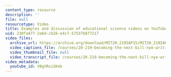 ```yaml
---
content_type: resource
description: ''
file: null
resourcetype: Video
title: Examples and discussion of educational science videos on YouTube
uid: 230fa477-2a6d-cb26-e4c7-57537b877217
video_files:
  archive_url: https://archive.org/download/MIT20.219IAP15/MIT20_219IAP15_D01P1_300k.mp4
  video_captions_file: /courses/20-219-becoming-the-next-bill-nye-writing-and-hosting-the-educational-show-january-iap-2015/b3960e9c3ea15324a65bfeb4f8a9942e_VBgVRviSKek.vtt
  video_thumbnail_file: null
  video_transcript_file: /courses/20-219-becoming-the-next-bill-nye-writing-and-hosting-the-educational-show-january-iap-2015/a05f197796d1453a1dd24d5b180ea9a3_VBgVRviSKek.pdf
video_metadata:
  youtube_id: VBgVRviSKek
---
```


